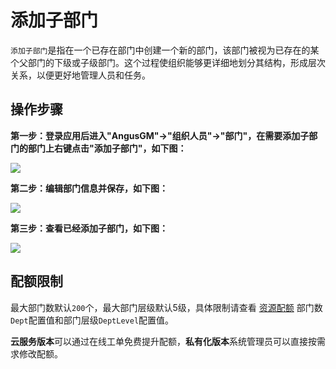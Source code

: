 添加子部门
===

`添加子部门`是指在一个已存在部门中创建一个新的部门，该部门被视为已存在的某个父部门的下级或子级部门。这个过程使组织能够更详细地划分其结构，形成层次关系，以便更好地管理人员和任务。
 
## 操作步骤

**第一步：登录应用后进入"AngusGM"->"组织人员"->"部门"，在需要添加子部门的部门上右键点击"添加子部门"，如下图：**

![](https://bj-c1-prod-files.xcan.cloud/storage/pubapi/v1/file/dept-addsub.png?fid=207887590483820694&fpt=3UEn6JPeD1G07Peqgaa0haGzMHSuudYJYlKmRmAc)

**第二步：编辑部门信息并保存，如下图：**

![](https://bj-c1-prod-files.xcan.cloud/storage/pubapi/v1/file/dept-addsubinfo.png?fid=207887590483820696&fpt=CU9liGofdlb9CB1EDcq7n0Ko57Cpp8OPUKwF7W97)

**第三步：查看已经添加子部门，如下图：**

![](https://bj-c1-prod-files.xcan.cloud/storage/pubapi/v1/file/dept-addsublist.png?fid=207887590483820698&fpt=EAiUzYitO27w0aEpH54Qpou0TIQHqNrXGZVHn0Q5)

## 配额限制

最大部门数默认`200`个，最大部门层级默认5级，具体限制请查看 [资源配额](https://www.xcan.cloud/help/doc/205515877330714629?c=209786779924957143) 部门数`Dept`配置值和部门层级`DeptLevel`配置值。

**云服务版本**可以通过在线工单免费提升配额，**私有化版本**系统管理员可以直接按需求修改配额。